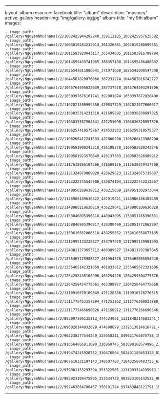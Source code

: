 
---
layout: album
resource: facebook
title: "album"
description: "masonry"
active: gallery
header-img: "img/gallery-bg.jpg"
album-title: "my 9th album"
images:
    
    - image_path: /gallery/NguyenNhu(nana)/2/1002425944292248_359112185_1002425937625582_2155277581015011467_n.jpg
    - image_path: /gallery/NguyenNhu(nana)/2/1003019284232914_361326881_1003019280899581_3169526609395883184_n.jpg
    - image_path: /gallery/NguyenNhu(nana)/2/1011583920043117_365434805_1011583916709784_5449872420171099693_n.jpg
    - image_path: /gallery/NguyenNhu(nana)/2/1014595439741965_366357180_1014595436408632_2762617751240268924_n.jpg
    - image_path: /gallery/NguyenNhu(nana)/2/1026542011880641_371971068_1026542008547308_8273823533191959237_n.jpg
    - image_path: /gallery/NguyenNhu(nana)/2/1044587820076060_387231274_1044587816742727_5372623157808843424_n.jpg
    - image_path: /gallery/NguyenNhu(nana)/2/1045764696625039_387737578_1045764693291706_711189956537272254_n.jpg
    - image_path: /gallery/NguyenNhu(nana)/2/1050397676161741_392881074_1050397672828408_6621569277495962238_n.jpg
    - image_path: /gallery/NguyenNhu(nana)/2/1102021580999350_420837729_1102021577666017_7742721903015899032_n.jpg
    - image_path: /gallery/NguyenNhu(nana)/2/1103035314231310_421605892_1103036830897825_103285321905653972_n.jpg
    - image_path: /gallery/NguyenNhu(nana)/2/1103035337564641_422251090_1103036820897826_7067871749183301887_n.jpg
    - image_path: /gallery/NguyenNhu(nana)/2/1106257410575767_424532933_1106259310575577_466178178559055190_n.jpg
    - image_path: /gallery/NguyenNhu(nana)/2/1106266417241533_422860290_1106266413908200_5034692767829573895_n.jpg
    - image_path: /gallery/NguyenNhu(nana)/2/1109581900243318_426108278_1109582620243246_6166104305644901771_n.jpg
    - image_path: /gallery/NguyenNhu(nana)/2/1109581923576649_426137363_1109582626909912_6273270593020079364_n.jpg
    - image_path: /gallery/NguyenNhu(nana)/2/1117638086104366_428609176_1117638079437700_8208162761619302766_n.jpg
    - image_path: /gallery/NguyenNhu(nana)/2/1121324879069020_428629623_1121324875735687_6060379449847212657_n.jpg
    - image_path: /gallery/NguyenNhu(nana)/2/1123222745545900_430874194_1123222742212567_4178763315527102706_n.jpg
    - image_path: /gallery/NguyenNhu(nana)/2/1148950289639812_438215659_1148951302973044_1467823106300008880_n.jpg
    - image_path: /gallery/NguyenNhu(nana)/2/1148980189636822_437919821_1148980186303489_3588664333680614518_n.jpg
    - image_path: /gallery/NguyenNhu(nana)/2/1148980219636819_436229641_1148980209636820_6755844031014269300_n.jpg
    - image_path: /gallery/NguyenNhu(nana)/2/1158046895396818_440943095_1158051765396331_4638166309902254707_n.jpg
    - image_path: /gallery/NguyenNhu(nana)/2/1158046905396817_438300499_1158051772062997_5549176389027654691_n.jpg
    - image_path: /gallery/NguyenNhu(nana)/2/1158616562006518_438255552_1158616558673185_936931236270024481_n.jpg
    - image_path: /gallery/NguyenNhu(nana)/2/1212995133235327_453797070_1212995139901993_6231281571696129052_n.jpg
    - image_path: /gallery/NguyenNhu(nana)/2/1248811279653712_460989027_1248811282987045_6728356512876906952_n.jpg
    - image_path: /gallery/NguyenNhu(nana)/2/1255465128988327_461964376_1255465665654940_5635945904147748690_n.jpg
    - image_path: /gallery/NguyenNhu(nana)/2/1255465142321659_461833812_1255465672321606_3700954898879882787_n.jpg
    - image_path: /gallery/NguyenNhu(nana)/2/1264258438108996_463254226_1264259304775576_6199096901721375235_n.jpg
    - image_path: /gallery/NguyenNhu(nana)/2/1264258454775661_463398977_1264258464775660_7806601587045471802_n.jpg
    - image_path: /gallery/NguyenNhu(nana)/2/1310916570109849_471128568_1310916576776515_6911957607846055586_n.jpg
    - image_path: /gallery/NguyenNhu(nana)/2/1311775453357294_471253262_1311776260023880_2633461395275417164_n.jpg
    - image_path: /gallery/NguyenNhu(nana)/2/1311775466690626_471150912_1311776266690546_1697102426793175107_n.jpg
    - image_path: /gallery/NguyenNhu(nana)/2/883997306135113_474524951_1331848314683341_525532264963315026_n.jpg
    - image_path: /gallery/NguyenNhu(nana)/2/896028144932029_474698879_1332513814616791_4908787280096030941_n.jpg
    - image_path: /gallery/NguyenNhu(nana)/2/903238277544349_325950311_849921766075758_1544940257887716911_n.jpg
    - image_path: /gallery/NguyenNhu(nana)/2/910564866811690_326960745_503090188574996_2300669486937551924_n.jpg
    - image_path: /gallery/NguyenNhu(nana)/2/919474245920752_330476804_582491180453328_821144986670230367_n.jpg
    - image_path: /gallery/NguyenNhu(nana)/2/967610331107143_346607703_716432580483725_6386361944442669297_n.jpg
    - image_path: /gallery/NguyenNhu(nana)/2/979081153293394_351322565_1231093324195919_3666191934741481262_n.jpg
    - image_path: /gallery/NguyenNhu(nana)/2/983923109475865_353034739_983923106142532_9039133578567204767_n.jpg
    - image_path: /gallery/NguyenNhu(nana)/2/997463854788457_358101794_997463848121791_1544620156313100080_n.jpg
---